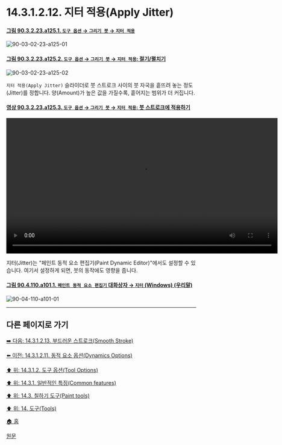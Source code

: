 # 14.3.1.2.12. 지터 적용(Apply Jitter)

<a id="90-03-02-23-a125-01"></a>

#### [그림 90.3.2.23.a125.1. `도구 옵션` → `그리기 붓` → `지터 적용`](./90-03-02-23-paintbrush.md#90-03-02-23-a125-01)
![90-03-02-23-a125-01](https://github.com/wonder13662/gimp/assets/15767104/c656dd1b-8f2c-4333-9eb7-e0e7c3086ccc)

<a id="90-03-02-23-a125-02"></a>

#### [그림 90.3.2.23.a125.2. `도구 옵션` → `그리기 붓` → `지터 적용`: 절기/펼치기](./90-03-02-23-paintbrush.md#90-03-02-23-a125-02)
![90-03-02-23-a125-02](https://github.com/wonder13662/gimp/assets/15767104/56b37ec9-bd0b-40c0-9c03-29ecd65fb562)

`지터 적용(Apply Jitter)` 슬라이더로 붓 스트로크 사이의 붓 자국을 흩뜨려 놓는 정도(Jitter)를 정합니다. 양(Amount)가 높은 값을 가질수록, 흩어지는 범위가 더 커집니다. 

<a id="90-03-02-23-a125-03"></a>

#### [영상 90.3.2.23.a125.3. `도구 옵션` → `그리기 붓` → `지터 적용`: 붓 스트로크에 적용하기](./90-03-02-23-paintbrush.md#90-03-02-23-a125-03)
<video controls="controls" width="720" src="https://github.com/wonder13662/gimp/assets/15767104/c1fb7d3e-18bf-4fbf-aaba-82b68f85c74e"></video>

지터(Jitter)는 "페인트 동적 요소 편집기(Paint Dynamic Editor)"에서도 설정할 수 있습니다. 여기서 설정하게 되면, 붓의 동작에도 영향을 줍니다.

<a id="90-04-110-a101-01"></a>

#### [그림 90.4.110.a101.1. `페인트 동적 요소 편집기` 대화상자 → `지터` (Windows) (우리말)](./90-04-110-paint_dynamic_editor.md#90-04-110-a101-01)
![90-04-110-a101-01](https://github.com/wonder13662/gimp/assets/15767104/0472e9fd-1a7c-4b16-ab0a-184a5b779b86)

***

## 다른 페이지로 가기

[➡️ 다음: 14.3.1.2.13. 부드러운 스트로크(Smooth Stroke)](./14-03-01-02-13-smooth_stroke.md)

[⬅️ 이전: 14.3.1.2.11. 동적 요소 옵션(Dynamics Options)](./14-03-01-02-11-dynamics_options.md)

[⬆️ 위: 14.3.1.2. 도구 옵션(Tool Options)](./14-03-01-02-00-tool_options.md)

[⬆️ 위: 14.3.1. 일반적인 특징(Common features)](./14-03-01-00-common-features.md)

[⬆️ 위: 14.3. 칠하기 도구(Paint tools)](./14-03-00-paint-tools.md)

[⬆️ 위: 14. 도구(Tools)](./14-00-tools.md)

[🏠 홈](./00-home.md)

[원문](https://docs.gimp.org/2.10/ko/gimp-tools-paint.html#)
